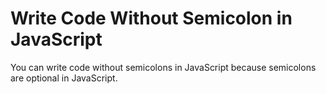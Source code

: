 # Write Code Without Semicolon in JavaScript

You can write code without semicolons in JavaScript because semicolons are optional in JavaScript.
